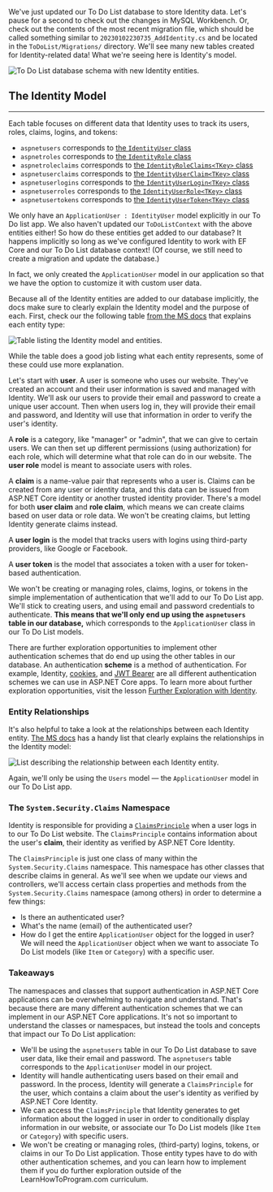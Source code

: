 We've just updated our To Do List database to store Identity data. Let's pause for a second to check out the changes in MySQL Workbench. Or, check out the contents of the most recent migration file, which should be called something similar to `20230102230735_AddIdentity.cs` and be located in the `ToDoList/Migrations/` directory. We'll see many new tables created for Identity-related data! What we're seeing here is Identity's model.

![To Do List database schema with new Identity entities.](https://learnhowtoprogram.s3.us-west-2.amazonaws.com/c%23/to-do-list-with-auth-database-schema.png)

## The Identity Model
---

Each table focuses on different data that Identity uses to track its users, roles, claims, logins, and tokens:

* `aspnetusers` corresponds to [the `IdentityUser` class](https://learn.microsoft.com/en-us/dotnet/api/microsoft.aspnetcore.identity.identityuser?view=aspnetcore-6.0)
* `aspnetroles` corresponds to [the `IdentityRole` class](https://learn.microsoft.com/en-us/dotnet/api/microsoft.aspnetcore.identity.identityrole?view=aspnetcore-6.0)
* `aspnetroleclaims` corresponds to [the `IdentityRoleClaims<TKey>` class](https://learn.microsoft.com/en-us/dotnet/api/microsoft.aspnetcore.identity.identityroleclaim-1?view=aspnetcore-6.0)
* `aspnetuserclaims` corresponds to [the `IdentityUserClaim<TKey>` class](https://learn.microsoft.com/en-us/dotnet/api/microsoft.aspnetcore.identity.identityuserclaim-1?view=aspnetcore-6.0)
* `aspnetuserlogins` corresponds to [the `IdentityUserLogin<TKey>` class](https://learn.microsoft.com/en-us/dotnet/api/microsoft.aspnetcore.identity.identityuserlogin-1?view=aspnetcore-6.0)
* `aspnetuserroles` corresponds to [the `IdentityUserRole<TKey>` class](https://learn.microsoft.com/en-us/dotnet/api/microsoft.aspnetcore.identity.identityuserrole-1?view=aspnetcore-6.0)
* `aspnetusertokens` corresponds to [the `IdentityUserToken<TKey>` class](https://learn.microsoft.com/en-us/dotnet/api/microsoft.aspnetcore.identity.identityusertoken-1?view=aspnetcore-6.0)

We only have an `ApplicationUser : IdentityUser` model explicitly in our To Do list app. We also haven't updated our `ToDoListContext` with the above entities either! So how do these entities get added to our database? It happens implicitly so long as we've configured Identity to work with EF Core and our To Do List database context! (Of course, we still need to create a migration and update the database.) 

In fact, we only created the `ApplicationUser` model in our application so that we have the option to customize it with custom user data.

Because all of the Identity entities are added to our database implicitly, the docs make sure to clearly explain the Identity model and the purpose of each. First, check our the following table [from the MS docs](https://learn.microsoft.com/en-us/aspnet/core/security/authentication/customize-identity-model?view=aspnetcore-6.0) that explains each entity type:

![Table listing the Identity model and entities.](https://learnhowtoprogram.s3.us-west-2.amazonaws.com/c%23/aspnet-identity-model.png)

While the table does a good job listing what each entity represents, some of these could use more explanation. 

Let's start with **user**. A user is someone who uses our website. They've created an account and their user information is saved and managed with Identity. We'll ask our users to provide their email and password to create a unique user account. Then when users log in, they will provide their email and password, and Identity will use that information in order to verify the user's identity. 

A **role** is a category, like "manager" or "admin", that we can give to certain users. We can then set up different permissions (using authorization) for each role, which will determine what that role can do in our website. The **user role** model is meant to associate users with roles.

A **claim** is a name-value pair that represents who a user is. Claims can be created from any user or identity data, and this data can be issued from ASP.NET Core identity or another trusted identity provider. There's a model for both **user claim** and **role claim**, which means we can create claims based on user data or role data. We won't be creating claims, but letting Identity generate claims instead.

A **user login** is the model that tracks users with logins using third-party providers, like Google or Facebook.

A **user token** is the model that associates a token with a user for token-based authentication. 

We won't be creating or managing roles, claims, logins, or tokens in the simple implementation of authentication that we'll add to our To Do List app. We'll stick to creating users, and using email and password credentials to authenticate. **This means that we'll only end up using the `aspnetusers` table in our database,** which corresponds to the `ApplicationUser` class in our To Do List models.

There are further exploration opportunities to implement other authentication schemes that do end up using the other tables in our database. An authentication **scheme** is a method of authentication. For example, Identity, [cookies](https://learn.microsoft.com/en-us/dotnet/api/microsoft.aspnetcore.authentication.cookies?view=aspnetcore-6.0), and [JWT Bearer](https://learn.microsoft.com/en-us/dotnet/api/microsoft.aspnetcore.authentication.jwtbearer?view=aspnetcore-6.0) are all different authentication schemes we can use in ASP.NET Core apps. To learn more about further exploration opportunities, visit the lesson [Further Exploration with Identity](https://new.learnhowtoprogram.com/c-and-net/authentication-with-identity/further-exploration-opportunities-with-identity).

### Entity Relationships 

It's also helpful to take a look at the relationships between each Identity entity. [The MS docs](https://learn.microsoft.com/en-us/aspnet/core/security/authentication/customize-identity-model?view=aspnetcore-6.0) has a handy list that clearly explains the relationships in the Identity model:

![List describing the relationship between each Identity entity.](https://learnhowtoprogram.s3.us-west-2.amazonaws.com/c%23/aspnet-identity-relationships.png)

Again, we'll only be using the `Users` model — the `ApplicationUser` model in our To Do List app.

### The `System.Security.Claims` Namespace

Identity is responsible for providing a [`ClaimsPrinciple`](https://learn.microsoft.com/en-us/dotnet/api/system.security.claims.claimsprincipal?view=net-6.0) when a user logs in to our To Do List website. The `ClaimsPrinciple` contains information about the user's **claim**, their identity as verified by ASP.NET Core Identity. 

The `ClaimsPrinciple` is just one class of many within the `System.Security.Claims` namespace. This namespace has other classes that describe claims in general. As we'll see when we update our views and controllers, we'll access certain class properties and methods from the `System.Security.Claims` namespace (among others) in order to determine a few things:

* Is there an authenticated user? 
* What's the name (email) of the authenticated user? 
* How do I get the entire `ApplicationUser` object for the logged in user? We will need the `ApplicationUser` object when we want to associate To Do List models (like `Item` or `Category`) with a specific user. 

### Takeaways

The namespaces and classes that support authentication in ASP.NET Core applications can be overwhelming to navigate and understand. That's because there are many different authentication schemes that we can implement in our ASP.NET Core applications. It's not so important to understand the classes or namespaces, but instead the tools and concepts that impact our To Do List application:

* We'll be using the `aspnetusers` table in our To Do List database to save user data, like their email and password. The `aspnetusers` table corresponds to the `ApplicationUser` model in our project.
* Identity will handle authenticating users based on their email and password. In the process, Identity will generate a `ClaimsPrinciple` for the user, which contains a claim about the user's identity as verified by ASP.NET Core Identity.
* We can access the `ClaimsPrinciple` that Identity generates to get information about the logged in user in order to conditionally display information in our website, or associate our To Do List models (like `Item` or `Category`) with specific users. 
* We won't be creating or managing roles, (third-party) logins, tokens, or claims in our To Do List application. Those entity types have to do with other authentication schemes, and you can learn how to implement them if you do further exploration outside of the LearnHowToProgram.com curriculum. 
